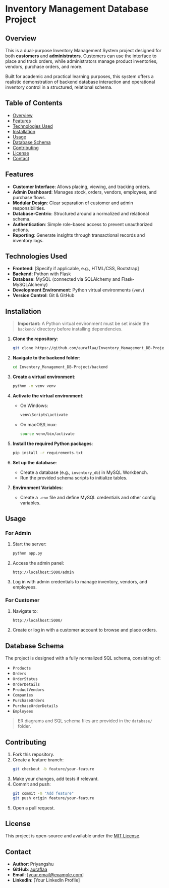 # Inventory Management Database Project

## Overview

This is a dual-purpose Inventory Management System project designed for both **customers** and **administrators**. Customers can use the interface to place and track orders, while administrators manage product inventories, vendors, purchase orders, and more.

Built for academic and practical learning purposes, this system offers a realistic demonstration of backend database interaction and operational inventory control in a structured, relational schema.

## Table of Contents

- [Overview](#overview)
- [Features](#features)
- [Technologies Used](#technologies-used)
- [Installation](#installation)
- [Usage](#usage)
- [Database Schema](#database-schema)
- [Contributing](#contributing)
- [License](#license)
- [Contact](#contact)

## Features

- **Customer Interface**: Allows placing, viewing, and tracking orders.
- **Admin Dashboard**: Manages stock, orders, vendors, employees, and purchase flows.
- **Modular Design**: Clear separation of customer and admin responsibilities.
- **Database-Centric**: Structured around a normalized and relational schema.
- **Authentication**: Simple role-based access to prevent unauthorized actions.
- **Reporting**: Generate insights through transactional records and inventory logs.

## Technologies Used

- **Frontend**: [Specify if applicable, e.g., HTML/CSS, Bootstrap]
- **Backend**: Python with Flask
- **Database**: MySQL (connected via SQLAlchemy and Flask-MySQLAlchemy)
- **Development Environment**: Python virtual environments (`venv`)
- **Version Control**: Git & GitHub

## Installation

> **Important:** A Python virtual environment must be set inside the `backend/` directory before installing dependencies.

1. **Clone the repository**:
   ```bash
   git clone https://github.com/auraflaa/Inventory_Management_DB-Project.git
   ```

2. **Navigate to the backend folder**:
   ```bash
   cd Inventory_Management_DB-Project/backend
   ```

3. **Create a virtual environment**:
   ```bash
   python -m venv venv
   ```

4. **Activate the virtual environment**:
   - On Windows:
     ```bash
     venv\Scripts\activate
     ```
   - On macOS/Linux:
     ```bash
     source venv/bin/activate
     ```

5. **Install the required Python packages**:
   ```bash
   pip install -r requirements.txt
   ```

6. **Set up the database**:
   - Create a database (e.g., `inventory_db`) in MySQL Workbench.
   - Run the provided schema scripts to initialize tables.

7. **Environment Variables**:
   - Create a `.env` file and define MySQL credentials and other config variables.

## Usage

### For Admin
1. Start the server:
   ```bash
   python app.py
   ```
2. Access the admin panel:
   ```
   http://localhost:5000/admin
   ```
3. Log in with admin credentials to manage inventory, vendors, and employees.

### For Customer
1. Navigate to:
   ```
   http://localhost:5000/
   ```
2. Create or log in with a customer account to browse and place orders.

## Database Schema

The project is designed with a fully normalized SQL schema, consisting of:

- `Products`
- `Orders`
- `OrderStatus`
- `OrderDetails`
- `ProductVendors`
- `Companies`
- `PurchaseOrders`
- `PurchaseOrderDetails`
- `Employees`

> ER diagrams and SQL schema files are provided in the `database/` folder.

## Contributing

1. Fork this repository.
2. Create a feature branch:
   ```bash
   git checkout -b feature/your-feature
   ```
3. Make your changes, add tests if relevant.
4. Commit and push:
   ```bash
   git commit -m "Add feature"
   git push origin feature/your-feature
   ```
5. Open a pull request.

## License

This project is open-source and available under the [MIT License](LICENSE).

## Contact

- **Author**: Priyangshu  
- **GitHub**: [auraflaa](https://github.com/auraflaa)  
- **Email**: [your.email@example.com]  
- **LinkedIn**: [Your LinkedIn Profile]
